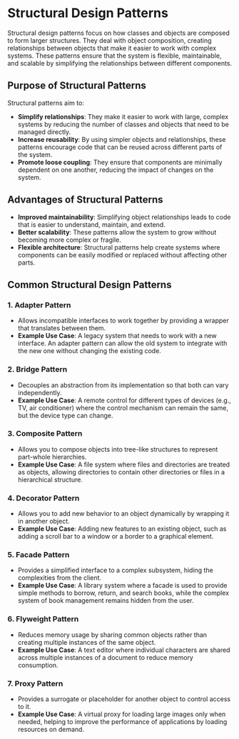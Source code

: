 # **Structural Design Patterns**

Structural design patterns focus on how classes and objects are composed to form larger structures. They deal with object composition, creating relationships between objects that make it easier to work with complex systems. These patterns ensure that the system is flexible, maintainable, and scalable by simplifying the relationships between different components.

## **Purpose of Structural Patterns**

Structural patterns aim to:
- **Simplify relationships**: They make it easier to work with large, complex systems by reducing the number of classes and objects that need to be managed directly.
- **Increase reusability**: By using simpler objects and relationships, these patterns encourage code that can be reused across different parts of the system.
- **Promote loose coupling**: They ensure that components are minimally dependent on one another, reducing the impact of changes on the system.

## **Advantages of Structural Patterns**

- **Improved maintainability**: Simplifying object relationships leads to code that is easier to understand, maintain, and extend.
- **Better scalability**: These patterns allow the system to grow without becoming more complex or fragile.
- **Flexible architecture**: Structural patterns help create systems where components can be easily modified or replaced without affecting other parts.

## **Common Structural Design Patterns**

### 1. **Adapter Pattern**
- Allows incompatible interfaces to work together by providing a wrapper that translates between them.
- **Example Use Case**: A legacy system that needs to work with a new interface. An adapter pattern can allow the old system to integrate with the new one without changing the existing code.

### 2. **Bridge Pattern**
- Decouples an abstraction from its implementation so that both can vary independently.
- **Example Use Case**: A remote control for different types of devices (e.g., TV, air conditioner) where the control mechanism can remain the same, but the device type can change.

### 3. **Composite Pattern**
- Allows you to compose objects into tree-like structures to represent part-whole hierarchies.
- **Example Use Case**: A file system where files and directories are treated as objects, allowing directories to contain other directories or files in a hierarchical structure.

### 4. **Decorator Pattern**
- Allows you to add new behavior to an object dynamically by wrapping it in another object.
- **Example Use Case**: Adding new features to an existing object, such as adding a scroll bar to a window or a border to a graphical element.

### 5. **Facade Pattern**
- Provides a simplified interface to a complex subsystem, hiding the complexities from the client.
- **Example Use Case**: A library system where a facade is used to provide simple methods to borrow, return, and search books, while the complex system of book management remains hidden from the user.

### 6. **Flyweight Pattern**
- Reduces memory usage by sharing common objects rather than creating multiple instances of the same object.
- **Example Use Case**: A text editor where individual characters are shared across multiple instances of a document to reduce memory consumption.

### 7. **Proxy Pattern**
- Provides a surrogate or placeholder for another object to control access to it.
- **Example Use Case**: A virtual proxy for loading large images only when needed, helping to improve the performance of applications by loading resources on demand.
